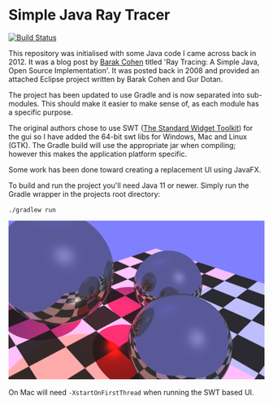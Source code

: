 Simple Java Ray Tracer
======================

[![Build Status](https://travis-ci.org/SingingBush/java-ray-tracer.svg?branch=master)](https://travis-ci.org/SingingBush/java-ray-tracer)

This repository was initialised with some Java code I came across back in 2012. It was a blog post by [Barak Cohen](https://plus.google.com/109999908224705846661/posts) titled 'Ray Tracing: A Simple Java, Open Source Implementation'. It was posted back in 2008 and provided an attached Eclipse project written by Barak Cohen and Gur Dotan.

The project has been updated to use Gradle and is now separated into sub-modules. This should make it easier to make sense of, as each module has a specific purpose.

The original authors chose to use SWT ([The Standard Widget Toolkit](https://www.eclipse.org/swt/)) for the gui so I have added the 64-bit swt libs for Windows, Mac and Linux (GTK). The Gradle build will use the appropriate jar when compiling; however this makes the application platform specific.

Some work has been done toward creating a replacement UI using JavaFX.

To build and run the project you'll need Java 11 or newer. Simply run the Gradle wrapper in the projects root directory:

```
./gradlew run
```

![alt text](test-render.png "Running under Windows")

On Mac will need `-XstartOnFirstThread` when running the SWT based UI.